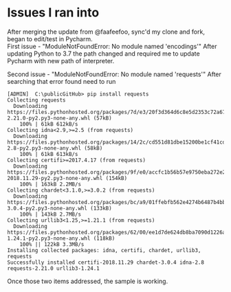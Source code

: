 # Issues I ran into

After merging the update from @faafeefoo, sync'd my clone and fork, began to edit/test in Pycharm.  
First issue - "ModuleNotFoundError: No module named 'encodings'"  After updating Python to 3.7 the path changed and required me to update Pycharm with new path of interpreter.

Second issue - "ModuleNotFoundError: No module named 'requests'"  After searching that error found need to run 
```
[ADMIN]  C:\publicGitHub> pip install requests
Collecting requests
  Downloading https://files.pythonhosted.org/packages/7d/e3/20f3d364d6c8e5d2353c72a67778eb189176f08e873c9900e10c0287b84b/requests-2.21.0-py2.py3-none-any.whl (57kB)
    100% | 61kB 612kB/s
Collecting idna<2.9,>=2.5 (from requests)
  Downloading https://files.pythonhosted.org/packages/14/2c/cd551d81dbe15200be1cf41cd03869a46fe7226e7450af7a6545bfc474c9/idna-2.8-py2.py3-none-any.whl (58kB)
    100% | 61kB 613kB/s
Collecting certifi>=2017.4.17 (from requests)
  Downloading https://files.pythonhosted.org/packages/9f/e0/accfc1b56b57e9750eba272e24c4dddeac86852c2bebd1236674d7887e8a/certifi-2018.11.29-py2.py3-none-any.whl (154kB)
    100% | 163kB 2.2MB/s
Collecting chardet<3.1.0,>=3.0.2 (from requests)
  Downloading https://files.pythonhosted.org/packages/bc/a9/01ffebfb562e4274b6487b4bb1ddec7ca55ec7510b22e4c51f14098443b8/chardet-3.0.4-py2.py3-none-any.whl (133kB)
    100% | 143kB 2.7MB/s
Collecting urllib3<1.25,>=1.21.1 (from requests)
  Downloading https://files.pythonhosted.org/packages/62/00/ee1d7de624db8ba7090d1226aebefab96a2c71cd5cfa7629d6ad3f61b79e/urllib3-1.24.1-py2.py3-none-any.whl (118kB)
    100% || 122kB 3.3MB/s
Installing collected packages: idna, certifi, chardet, urllib3, requests
Successfully installed certifi-2018.11.29 chardet-3.0.4 idna-2.8 requests-2.21.0 urllib3-1.24.1
```

Once those two items addressed, the sample is working.